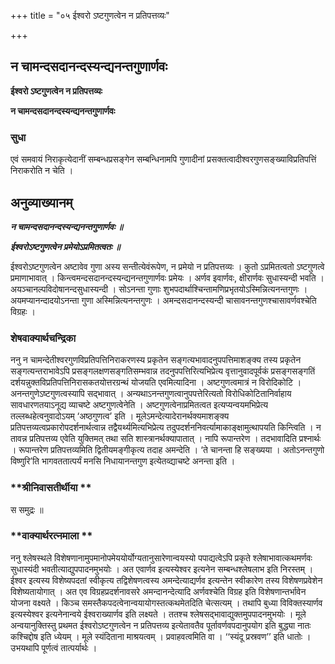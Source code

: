 +++
title = "०५ ईश्वरो ऽष्टगुणत्वेन न प्रतिपत्तव्यः"

+++


## न चामन्दसदानन्दस्यन्द्यनन्तगुणार्णवः

**ईश्वरो ऽष्टगुणत्वेन न प्रतिपत्तव्यः**

**न चामन्दसदानन्दस्यन्द्यनन्तगुणार्णवः**

### **सुधा**

एवं समवायं निराकृत्येदानीं सम्बन्धप्रसङ्गेन सम्बन्धिनामपि गुणादीनां प्रसक्तत्वादीश्वरगुणसङ्ख्याविप्रतिपत्तिं निराकरोति न चेति ।

## **अनुव्याख्यानम्**

***न चामन्दसदानन्दस्यन्द्यनन्तगुणार्णवः ॥***

***ईश्वरोऽष्टगुणत्वेन प्रमेयोऽप्रमितत्वतः ॥***

ईश्वरोऽष्टगुणत्वेन अष्टावेव गुणा अस्य सन्तीत्येवंरूपेण, न प्रमेयो न प्रतिपत्तव्यः । कुतो ऽप्रमितत्वतो ऽष्टगुणत्वे प्रमाणाभावात् । किन्त्वमन्दसदानन्दस्यन्द्यनन्तगुणार्णवः प्रमेयः । अर्णव इवार्णवः, क्षीरार्णवः सुधास्यन्दी भवति । अयञ्चानल्पविदोषानन्दसुधास्यन्दी । सोऽनन्ता गुणाः शुभपदार्थाश्चिन्तामणिप्रभृतयोऽस्मिन्नित्यनन्तगुणः । अयमप्यानन्दादयोऽनन्ता गुणा अस्मिन्नित्यनन्तगुणः । अमन्दसदानन्दस्यन्दी चासावनन्तगुणश्चासावर्णवश्चेति विग्रहः ।

### **शेषवाक्यार्थचन्द्रिका**

ननु न चामन्देतीश्वरगुणविप्रतिपत्तिनिराकरणस्य प्रकृतेन सङ्गत्यभावादनुपपत्तिमाशङ्क्य तस्य प्रकृतेन सङ्गत्यन्तराभावेऽपि प्रसङ्गलक्षणसङ्गतिसम्भवान्न तदनुपपत्तिरित्यभिप्रेत्य वृत्तानुवादपूर्वकं प्रसङ्गसङ्गतिं दर्शयन्नुक्तविप्रतिपत्तिनिरासकतयोत्तरग्रन्थं योजयति एवमित्यादिना । अष्टगुणत्वमात्रं न विरोदिकोटि । अनन्तगुणेऽष्टगुणत्वस्यापि सद्भावात् । अन्यथाऽनन्तगुणत्वानुपपत्तेरित्यतो विरोधिकोटितानिर्वाहाय सावधारणतयाऽनूद्य व्याचष्टे अष्टगुणत्वेनेति । अष्टगुणत्वेनाप्रमितत्वत इत्यप्यन्वयमभिप्रेत्य तल्लब्धहेत्वनुवादोऽयम् ‘अष्ठगुणत्व’ इति । मूलेऽमन्देत्यादेरानर्थक्यमाशङ्क्य प्रतिपत्तव्यत्वप्रकारोपदर्शनार्थत्वान्न तद्वैयर्थ्यमित्यभिप्रेत्य तदुपदर्शननिवर्त्यामाकाङ्क्षामुत्थापयति किन्त्विति । न तावन्न प्रतिपत्तव्य एवेति युक्तिमत् तथा सति शास्त्रानर्थक्यापातात् । नापि रूपान्तरेण । तदभावादिति प्रश्नार्थः । रूपान्तरेण प्रतिपत्तव्यमिति द्वितीयमङ्गीकृत्य तदाह अमन्देति । ‘ते चानन्ता हि सङ्ख्यया । अतोऽनन्तगुणो विष्णुरि’ति भागवततात्पर्यं मनसि निधायानन्तगुण इत्येतव्द्याचष्टे अनन्ता इति ।

### **श्रीनिवासतीर्थीया **

स समुद्रः ॥

### **वाक्यार्थरत्नमाला **

ननु श्लेषस्थले विशेषणानामुपमानोपमेययोर्योग्यतानुसारेणान्वयस्यो पपाद्यत्वेऽपि प्रकृते श्लेषाभावात्कथमर्णवः सुधास्यंदी भवतीत्याद्युपपादनमुभयोः । अत एवार्णव इत्यस्येश्वर इत्यनेन सम्बन्धश्लेषलाभ इति निरस्तम् । ईश्वर इत्यस्य विशेष्यपदतां स्वीकृत्य तद्विशेषणत्वस्य अमन्देत्याद्यर्णव इत्यन्तेन स्वीकारेण तस्य विशेषणप्रवेशेन विशेष्यतायोगात् । अत एव विग्रहप्रदर्शनावसरे अमन्दानन्देत्यादि अर्णवश्चेति विग्रह इति विशेषणान्तर्भावेन योजना वक्ष्यते । किञ्च समस्तैकपदत्वेनान्वयायोगस्तत्कथमेतदिति चेत्सत्यम् । तथापि बुध्या विविक्तस्यार्णव इत्यस्येश्वर इत्यनेनान्वये ईश्वराख्यार्णव इति लक्ष्यते । ततश्च श्लेषसद्भावाद्युक्तमुपपादनमुभयोः । मूले अन्वयानुक्तिस्तु प्रथमत ईश्वरोऽष्टगुणत्वेन न प्रतिपत्तव्य इत्येतावतैव पूर्तावर्णवपदानुपयोग इति बुद्ध्या नातः कश्चिद्दोष इति ध्येयम् । मूले स्यंदिताना माश्रयत्वम् । प्रवाहवत्वमिति वा । ‘‘स्यंदू प्रस्रवण’’ इति धातोः । उभयथापि पूर्णत्वं तात्पर्यार्थः ।





